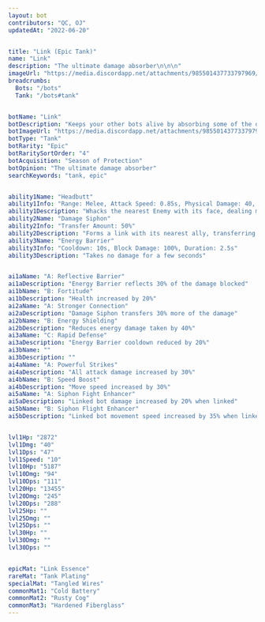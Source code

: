 ```yaml
---
layout: bot
contributors: "QC, OJ"
updatedAt: "2022-06-20"


title: "Link (Epic Tank)"
name: "Link"
description: "The ultimate damage absorber\n\n\n"
imageUrl: "https://media.discordapp.net/attachments/985501437733797969/986872185660526593/link_big.png"
breadcrumbs:
  Bots: "/bots"
  Tank: "/bots#tank"


botName: "Link"
botDescription: "Keeps your other bots alive by absorbing some of the damage they take. Link finds it easy to make new friends."
botImageUrl: "https://media.discordapp.net/attachments/985501437733797969/986872185660526593/link_big.png"
botType: "Tank"
botRarity: "Epic"
botRaritySortOrder: "4"
botAcquisition: "Season of Protection"
botOpinion: "The ultimate damage absorber"
searchKeywords: "tank, epic"


ability1Name: "Headbutt"
ability1Info: "Range: Melee, Attack Speed: 0.85s, Physical Damage: 40, Critical Chance: 10%"
ability1Description: "Whacks the nearest Enemy with its face, dealing melee damage"
ability2Name: "Damage Siphon"
ability2Info: "Transfer Amount: 50%"
ability2Description: "Forms a link with its nearest ally, transferring some of the damage taken onto itself"
ability3Name: "Energy Barrier"
ability3Info: "Cooldown: 10s, Block Damage: 100%, Duration: 2.5s"
ability3Description: "Takes no damage for a few seconds"


ai1aName: "A: Reflective Barrier"
ai1aDescription: "Energy Barrier reflects 30% of the damage blocked"
ai1bName: "B: Fortitude"
ai1bDescription: "Health increased by 20%"
ai2aName: "A: Stronger Connection"
ai2aDescription: "Damage Siphon transfers 30% more of the damage"
ai2bName: "B: Energy Shielding"
ai2bDescription: "Reduces energy damage taken by 40%"
ai3aName: "C: Rapid Defense"
ai3aDescription: "Energy Barrier cooldown reduced by 20%"
ai3bName: ""
ai3bDescription: ""
ai4aName: "A: Powerful Strikes"
ai4aDescription: "All attack damage increased by 30%"
ai4bName: "B: Speed Boost"
ai4bDescription: "Move speed increased by 30%"
ai5aName: "A: Siphon Fight Enhancer"
ai5aDescription: "Linked bot damage increased by 20% when linked"
ai5bName: "B: Siphon Flight Enhancer"
ai5bDescription: "Linked bot movement speed increased by 35% when linked"


lvl1Hp: "2872"
lvl1Dmg: "40"
lvl1Dps: "47"
lvl1Speed: "10"
lvl10Hp: "5187"
lvl10Dmg: "94"
lvl10Dps: "111"
lvl20Hp: "13455"
lvl20Dmg: "245"
lvl20Dps: "288"
lvl25Hp: ""
lvl25Dmg: ""
lvl25Dps: ""
lvl30Hp: ""
lvl30Dmg: ""
lvl30Dps: ""


epicMat: "Link Essence"
rareMat: "Tank Plating"
specialMat: "Tangled Wires"
commonMat1: "Cold Battery"
commonMat2: "Rusty Cog"
commonMat3: "Hardened Fiberglass"
---
```



